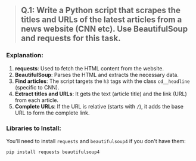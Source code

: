 >## Q.1: Write a Python script that scrapes the titles and URLs of the latest articles from a news website (CNN etc). Use BeautifulSoup and requests for this task. 

### Explanation:
1. **requests**: Used to fetch the HTML content from the website.
2. **BeautifulSoup**: Parses the HTML and extracts the necessary data.
3. **Find articles**: The script targets the `h3` tags with the class `cd__headline` (specific to CNN).
4. **Extract titles and URLs**: It gets the text (article title) and the link (URL) from each article.
5. **Complete URLs**: If the URL is relative (starts with `/`), it adds the base URL to form the complete link.

### Libraries to Install:
You'll need to install `requests` and `beautifulsoup4` if you don't have them:

```bash
pip install requests beautifulsoup4
```
